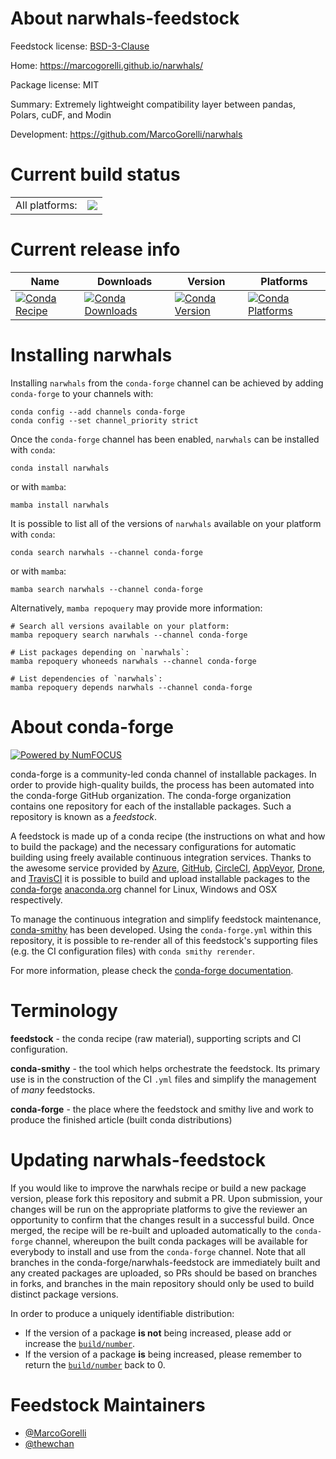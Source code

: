 About narwhals-feedstock
========================

Feedstock license: [BSD-3-Clause](https://github.com/conda-forge/narwhals-feedstock/blob/main/LICENSE.txt)

Home: https://marcogorelli.github.io/narwhals/

Package license: MIT

Summary: Extremely lightweight compatibility layer between pandas, Polars, cuDF, and Modin

Development: https://github.com/MarcoGorelli/narwhals

Current build status
====================


<table><tr><td>All platforms:</td>
    <td>
      <a href="https://dev.azure.com/conda-forge/feedstock-builds/_build/latest?definitionId=22128&branchName=main">
        <img src="https://dev.azure.com/conda-forge/feedstock-builds/_apis/build/status/narwhals-feedstock?branchName=main">
      </a>
    </td>
  </tr>
</table>

Current release info
====================

| Name | Downloads | Version | Platforms |
| --- | --- | --- | --- |
| [![Conda Recipe](https://img.shields.io/badge/recipe-narwhals-green.svg)](https://anaconda.org/conda-forge/narwhals) | [![Conda Downloads](https://img.shields.io/conda/dn/conda-forge/narwhals.svg)](https://anaconda.org/conda-forge/narwhals) | [![Conda Version](https://img.shields.io/conda/vn/conda-forge/narwhals.svg)](https://anaconda.org/conda-forge/narwhals) | [![Conda Platforms](https://img.shields.io/conda/pn/conda-forge/narwhals.svg)](https://anaconda.org/conda-forge/narwhals) |

Installing narwhals
===================

Installing `narwhals` from the `conda-forge` channel can be achieved by adding `conda-forge` to your channels with:

```
conda config --add channels conda-forge
conda config --set channel_priority strict
```

Once the `conda-forge` channel has been enabled, `narwhals` can be installed with `conda`:

```
conda install narwhals
```

or with `mamba`:

```
mamba install narwhals
```

It is possible to list all of the versions of `narwhals` available on your platform with `conda`:

```
conda search narwhals --channel conda-forge
```

or with `mamba`:

```
mamba search narwhals --channel conda-forge
```

Alternatively, `mamba repoquery` may provide more information:

```
# Search all versions available on your platform:
mamba repoquery search narwhals --channel conda-forge

# List packages depending on `narwhals`:
mamba repoquery whoneeds narwhals --channel conda-forge

# List dependencies of `narwhals`:
mamba repoquery depends narwhals --channel conda-forge
```


About conda-forge
=================

[![Powered by
NumFOCUS](https://img.shields.io/badge/powered%20by-NumFOCUS-orange.svg?style=flat&colorA=E1523D&colorB=007D8A)](https://numfocus.org)

conda-forge is a community-led conda channel of installable packages.
In order to provide high-quality builds, the process has been automated into the
conda-forge GitHub organization. The conda-forge organization contains one repository
for each of the installable packages. Such a repository is known as a *feedstock*.

A feedstock is made up of a conda recipe (the instructions on what and how to build
the package) and the necessary configurations for automatic building using freely
available continuous integration services. Thanks to the awesome service provided by
[Azure](https://azure.microsoft.com/en-us/services/devops/), [GitHub](https://github.com/),
[CircleCI](https://circleci.com/), [AppVeyor](https://www.appveyor.com/),
[Drone](https://cloud.drone.io/welcome), and [TravisCI](https://travis-ci.com/)
it is possible to build and upload installable packages to the
[conda-forge](https://anaconda.org/conda-forge) [anaconda.org](https://anaconda.org/)
channel for Linux, Windows and OSX respectively.

To manage the continuous integration and simplify feedstock maintenance,
[conda-smithy](https://github.com/conda-forge/conda-smithy) has been developed.
Using the ``conda-forge.yml`` within this repository, it is possible to re-render all of
this feedstock's supporting files (e.g. the CI configuration files) with ``conda smithy rerender``.

For more information, please check the [conda-forge documentation](https://conda-forge.org/docs/).

Terminology
===========

**feedstock** - the conda recipe (raw material), supporting scripts and CI configuration.

**conda-smithy** - the tool which helps orchestrate the feedstock.
                   Its primary use is in the construction of the CI ``.yml`` files
                   and simplify the management of *many* feedstocks.

**conda-forge** - the place where the feedstock and smithy live and work to
                  produce the finished article (built conda distributions)


Updating narwhals-feedstock
===========================

If you would like to improve the narwhals recipe or build a new
package version, please fork this repository and submit a PR. Upon submission,
your changes will be run on the appropriate platforms to give the reviewer an
opportunity to confirm that the changes result in a successful build. Once
merged, the recipe will be re-built and uploaded automatically to the
`conda-forge` channel, whereupon the built conda packages will be available for
everybody to install and use from the `conda-forge` channel.
Note that all branches in the conda-forge/narwhals-feedstock are
immediately built and any created packages are uploaded, so PRs should be based
on branches in forks, and branches in the main repository should only be used to
build distinct package versions.

In order to produce a uniquely identifiable distribution:
 * If the version of a package **is not** being increased, please add or increase
   the [``build/number``](https://docs.conda.io/projects/conda-build/en/latest/resources/define-metadata.html#build-number-and-string).
 * If the version of a package **is** being increased, please remember to return
   the [``build/number``](https://docs.conda.io/projects/conda-build/en/latest/resources/define-metadata.html#build-number-and-string)
   back to 0.

Feedstock Maintainers
=====================

* [@MarcoGorelli](https://github.com/MarcoGorelli/)
* [@thewchan](https://github.com/thewchan/)

